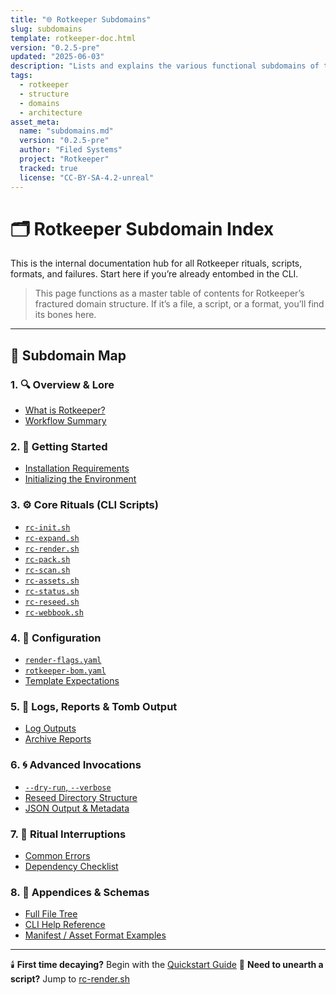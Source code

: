 ```yaml
---
title: "🌐 Rotkeeper Subdomains"
slug: subdomains
template: rotkeeper-doc.html
version: "0.2.5-pre"
updated: "2025-06-03"
description: "Lists and explains the various functional subdomains of the Rotkeeper project, including content, config, and rendering layers."
tags:
  - rotkeeper
  - structure
  - domains
  - architecture
asset_meta:
  name: "subdomains.md"
  version: "0.2.5-pre"
  author: "Filed Systems"
  project: "Rotkeeper"
  tracked: true
  license: "CC-BY-SA-4.2-unreal"
---
```


# 🗂️ Rotkeeper Subdomain Index

This is the internal documentation hub for all Rotkeeper rituals, scripts, formats, and failures. Start here if you’re already entombed in the CLI.

> This page functions as a master table of contents for Rotkeeper’s fractured domain structure. If it’s a file, a script, or a format, you’ll find its bones here.

***

## 🧷 Subdomain Map

### 1. 🔍 Overview & Lore
- [What is Rotkeeper?](rotkeeper.md)
- [Workflow Summary](technology/quickstart-guide.md)

### 2. 🚀 Getting Started
- [Installation Requirements](install)
- [Initializing the Environment](bones/scripts/rc-init.md)

### 3. ⚙️ Core Rituals (CLI Scripts)
- [`rc-init.sh`](bones/scripts/rc-init.md)
- [`rc-expand.sh`](bones/scripts/rc-expand.md)
- [`rc-render.sh`](bones/scripts/rc-render.md)
- [`rc-pack.sh`](bones/scripts/rc-pack.md)
- [`rc-scan.sh`](bones/scripts/rc-scan.md)
- [`rc-assets.sh`](bones/scripts/rc-assets.md)
- [`rc-status.sh`](bones/scripts/rc-status.md)
- [`rc-reseed.sh`](bones/scripts/rc-reseed.md)
- [`rc-webbook.sh`](bones/scripts/rc-webbook.md)

### 4. 🔧 Configuration
- [`render-flags.yaml`](bones/config/render-flags.md)
- [`rotkeeper-bom.yaml`](bones/config/rotkeeper-bom.md)
- [Template Expectations](bones/templates/index.md)

### 5. 📜 Logs, Reports & Tomb Output
- [Log Outputs](bones/logs/index.md)
- [Archive Reports](bones/archive/index.md)

### 6. 🌀 Advanced Invocations
- [`--dry-run`, `--verbose`](bones/flags.md)
- [Reseed Directory Structure](bones/reseed.md)
- [JSON Output & Metadata](bones/export.md)

### 7. 🧯 Ritual Interruptions
- [Common Errors](help/errors.md)
- [Dependency Checklist](technology/dependencies.md)

### 8. 🧩 Appendices & Schemas
- [Full File Tree](bones/appendix/tree.md)
- [CLI Help Reference](rotkeeper.md)
- [Manifest / Asset Format Examples](bones/appendix/formats.md)

***

🕯️ **First time decaying?** Begin with the [Quickstart Guide](technology/quickstart-guide.md)
🦴 **Need to unearth a script?** Jump to [rc-render.sh](bones/scripts/rc-render.md)

<!--
Sora prompt: “A glitching wiki carved into obsidian, with glowing CLI runes etched in rust.”
-->